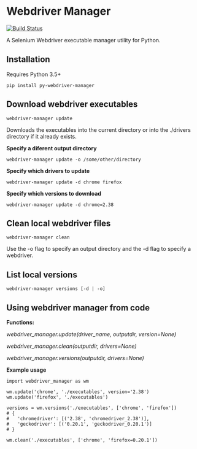 Webdriver Manager
==================================================
[![Build Status](https://travis-ci.com/golemhq/webdriver-manager.svg?branch=master)](https://travis-ci.com/golemhq/webdriver-manager)

A Selenium Webdriver executable manager utility for Python.

Installation
---------------

Requires Python 3.5+

```
pip install py-webdriver-manager
```

Download webdriver executables
---------------

```
webdriver-manager update
```

Downloads the executables into the current directory or into the ./drivers directory if it already exists.

**Specify a diferent output directory**

```
webdriver-manager update -o /some/other/directory
```

**Specify which drivers to update**

```
webdriver-manager update -d chrome firefox
```

**Specify which versions to download**

```
webdriver-manager update -d chrome=2.38
```

Clean local webdriver files
---------------

```
webdriver-manager clean
```

Use the -o flag to specify an output directory and the -d flag to specify a webdriver.

List local versions
---------------

```
webdriver-manager versions [-d | -o] 
```

Using webdriver manager from code
---------------

**Functions:**

*webdriver_manager.update(driver_name, outputdir, version=None)*

*webdriver_manager.clean(outputdir, drivers=None)*

*webdriver_manager.versions(outputdir, drivers=None)*


**Example usage**

```
import webdriver_manager as wm

wm.update('chrome', './executables', version='2.38')
wm.update('firefox', './executables')

versions = wm.versions('./executables', ['chrome', 'firefox'])
# {
#   'chromedriver': [('2.38', 'chromedriver_2.38')],
#   'geckodriver': [('0.20.1', 'geckodriver_0.20.1')]
# }

wm.clean('./executables', ['chrome', 'firefox=0.20.1'])
```
